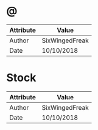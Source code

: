 # @
| Attribute | Value |
| ---  | ---     |
| Author | SixWingedFreak |
| Date | 10/10/2018 |
# Stock
| Attribute | Value |
| ---  | ---     |
| Author | SixWingedFreak |
| Date | 10/10/2018 |

